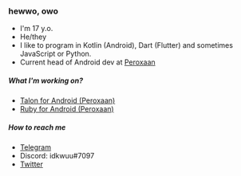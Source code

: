 ### hewwo, owo

- I'm 17 y.o.
- He/they
- I like to program in Kotlin (Android), Dart (Flutter) and sometimes JavaScript or Python.
- Current head of Android dev at [Peroxaan](https://twitter.com/Peroxaan)

##### What I'm working on?

- [Talon for Android (Peroxaan)](https://peroxaan.com/Talon)
- [Ruby for Android (Peroxaan)](https://peroxaan.com/Ruby)

##### How to reach me

- [Telegram](https://t.me/idkwuu)
- Discord: idkwuu#7097
- [Twitter](https://twitter.com/idkwuu)
